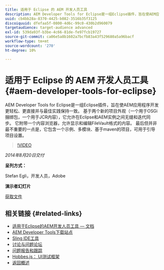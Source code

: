 ```yaml
---
title: 适用于 Eclipse 的 AEM 开发人员工具
description: AEM Developer Tools for Eclipse是一组Eclipse插件，旨在使AEM应用程序开发更轻松、更直接并与最佳实践保持一致。 基于两个新的项目外观（一个用于OSGi捆绑包，一个用于JCR内容），它允许在Eclipse和AEM实例之间无缝和迭代同步。 它附带一个内容浏览器，允许显示和编辑FileVault格式的内容。 最后但并非最不重要的一点是，它包含一个示例、多模块、基于maven的项目，可用于引导项目设置。
uuid: cb4bb28a-8370-4425-b082-3516b35f3125
discoiquuid: dfefaa5f-0800-4d6c-99c0-430b2d960079
targetaudience: target-audience advanced
exl-id: 539da93f-b3be-4c66-81de-fe97fcb19727
source-git-commit: ca06e5a8b1602a7bcfb83a43f529680a5a96bacf
workflow-type: tm+mt
source-wordcount: '270'
ht-degree: 10%

---
```


# 适用于 Eclipse 的 AEM 开发人员工具{#aem-developer-tools-for-eclipse}

AEM Developer Tools for Eclipse是一组Eclipse插件，旨在使AEM应用程序开发更轻松、更直接并与最佳实践保持一致。 基于两个新的项目外观（一个用于OSGi捆绑包，一个用于JCR内容），它允许在Eclipse和AEM实例之间无缝和迭代同步。 它附带一个内容浏览器，允许显示和编辑FileVault格式的内容。 最后但并非最不重要的一点是，它包含一个示例、多模块、基于maven的项目，可用于引导项目设置。

>[!VIDEO](https://video.tv.adobe.com/v/19465/?quality=9)

*2014年8月20日交付*

**呈列方式：**

Stefan Egli，开发人员，Adobe

**演示者幻灯片**

[获取文件](assets/aem-dev-tools-cq-gems.pdf)

## 相关链接 {#related-links}

* [适用于Eclipse的AEM开发人员工具 — 文档](https://experienceleague.adobe.com/docs/experience-manager-cloud-service/content/implementing/developer-tools/eclipse.html)
* [AEM Developer Tools下载站点](http://eclipse.adobe.com/aem/dev-tools/)
* [Sling IDE工具](https://sling.apache.org/documentation/development/ide-tooling.html)
* [讨论与问题论坛](http://help-forums.adobe.com/content/adobeforums/en/experience-manager-forum/adobe-experience-manager.html)
* [问题报告和跟踪](https://github.com/Adobe-Marketing-Cloud/aem-eclipse-developer-tools/issues)
* [Hobbes.js： UI测试框架](http://docs.adobe.com/docs/en/aem/6-0/develop/components/hobbes.html)
* [返回概述](https://helpx.adobe.com/experience-manager/kt/eseminars/gems/aem-index.html)
